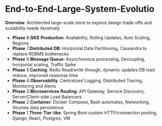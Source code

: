 # End-to-End-Large-System-Evolutio

𝐎𝐯𝐞𝐫𝐯𝐢𝐞𝐰: Architected large-scale store to explore design trade-offs and scalability needs iteratively
- 𝐏𝐡𝐚𝐬𝐞 8.𝐆𝐊𝐄 𝐏𝐫𝐨𝐝𝐮𝐜𝐭𝐢𝐨𝐧: Availability, Rolling Updates, Auto Scaling, Regions
- 𝐏𝐡𝐚𝐬𝐞 7.𝐃𝐢𝐬𝐭𝐫𝐢𝐛𝐮𝐭𝐞𝐝 𝐃𝐁: Horizontal Data Partitioning, Cassandra to replace RDBMS bottlenecks
- 𝐏𝐡𝐚𝐬𝐞 6.𝐌𝐞𝐬𝐬𝐚𝐠𝐞 𝐐𝐮𝐞𝐮𝐞: Asynchronous processing, Decoupling, horizontal scaling, Traffic Spike 
- 𝐏𝐡𝐚𝐬𝐞 5.𝐂𝐚𝐜𝐡𝐢𝐧𝐠: Redis Read/write through, dynamic updates DB load reduce, improved response time
- 𝐏𝐡𝐚𝐬𝐞 4.𝐎𝐛𝐬𝐞𝐫𝐯𝐚𝐛𝐢𝐥𝐢𝐭𝐲: Centralized Logging, Distributed Tracing, Monitoring and Alerts
- 𝐏𝐡𝐚𝐬𝐞 3.𝐌𝐢𝐜𝐫𝐨𝐬𝐞𝐫𝐯𝐢𝐜𝐞𝐬 𝐑𝐨𝐮𝐭𝐢𝐧𝐠: API Gateway, Service Discovery, Server/Client-side Load Balancers
- 𝐏𝐡𝐚𝐬𝐞 2.𝐂𝐨𝐧𝐭𝐚𝐢𝐧𝐞𝐫: Docker Compose, Bash automates, Networking, Voumes data persistence
- 𝐏𝐡𝐚𝐬𝐞 1.𝐓𝐡𝐫𝐞𝐞-𝐓𝐢𝐞𝐫-𝐥𝐢𝐤𝐞: Spring Boot custom HTTP/connection pooling, Django, React, Postgres, VM
